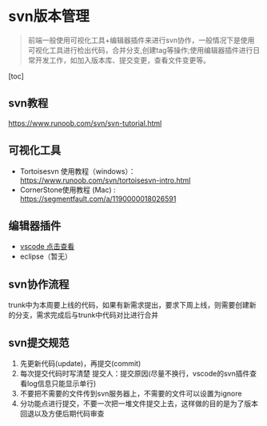 # svn版本管理

> 前端一般使用可视化工具+编辑器插件来进行svn协作，一般情况下是使用可视化工具进行检出代码，合并分支,创建tag等操作;使用编辑器插件进行日常开发工作，如加入版本库、提交变更，查看文件变更等。

[toc]

## svn教程

https://www.runoob.com/svn/svn-tutorial.html

## 可视化工具


* Tortoisesvn 使用教程（windows）：https://www.runoob.com/svn/tortoisesvn-intro.html
* CornerStone使用教程 (Mac) : https://segmentfault.com/a/1190000018026591

## 编辑器插件

* [vscode 点击查看](vscode-svn.html)
* eclipse（暂无）

## svn协作流程

trunk中为本周要上线的代码，如果有新需求提出，要求下周上线，则需要创建新的分支，需求完成后与trunk中代码对比进行合并

## svn提交规范

1. 先更新代码(update)，再提交(commit)
2. 每次提交代码时写清楚  提交人：提交原因(尽量不换行，vscode的svn插件查看log信息只能显示单行)
3. 不要把不需要的文件传到svn服务器上，不需要的文件可以设置为ignore
4. 分功能点进行提交，不要一次把一堆文件提交上去，这样做的目的是为了版本回退以及方便后期代码审查